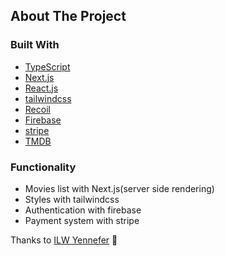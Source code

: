 ## About The Project

### Built With

- [TypeScript](https://www.typescriptlang.org/)
- [Next.js](https://nextjs.org/)
- [React.js](https://reactjs.org/)
- [tailwindcss](https://tailwindcss.com/)
- [Recoil](https://recoiljs.org/)
- [Firebase](https://firebase.google.com/)
- [stripe](https://stripe.com/)
- [TMDB](https://www.themoviedb.org/)

### Functionality

- Movies list with Next.js(server side rendering)
- Styles with tailwindcss
- Authentication with firebase
- Payment system with stripe

Thanks to [ILW Yennefer](https://www.youtube.com/channel/UC5XDHSUoBC11Kj-iIpx7QkA) 🙏
